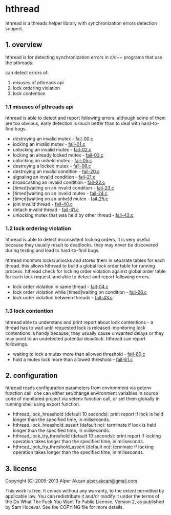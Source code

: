 # hthread #

  hthread is a threads helper library with synchronization errors detection support.

## 1. overview ##

  hthread is for detecting synchronization errors in c/c++ programs that use the pthreads.

  can detect errors of:
  
  1. misuses of pthreads api
  2. lock ordering violation
  3. lock contention

### 1.1 misuses of pthreads api ###

  hthread is able to detect and report following errors. although some of them are too obvious, early detection is much better
  than to deal with hard-to-find bugs.
  
  - destroying an invalid mutex - <a href="https://github.com/anhanguera/libhthread/blob/master/test/fail-00.c">fail-00.c</a>
  - locking an invalid mutex - <a href="https://github.com/anhanguera/libhthread/blob/master/test/fail-01.c">fail-01.c</a>
  - unlocking an invalid mutex - <a href="https://github.com/anhanguera/libhthread/blob/master/test/fail-02.c">fail-02.c</a>
  - locking an already locked mutex - <a href="https://github.com/anhanguera/libhthread/blob/master/test/fail-03.c">fail-03.c</a>
  - unlocking an unheld mutex - <a href="https://github.com/anhanguera/libhthread/blob/master/test/fail-05.c">fail-05.c</a>
  - destroying a locked mutex - <a href="https://github.com/anhanguera/libhthread/blob/master/test/fail-06.c">fail-06.c</a>
  - destroying an invalid condition - <a href="https://github.com/anhanguera/libhthread/blob/master/test/fail-20.c">fail-20.c</a>
  - signaling an invalid condition - <a href="https://github.com/anhanguera/libhthread/blob/master/test/fail-21.c">fail-21.c</a>
  - broadcasting an invalid condition - <a href="https://github.com/anhanguera/libhthread/blob/master/test/fail-22.c">fail-22.c</a>
  - [timed]waiting on an invalid condition - <a href="https://github.com/anhanguera/libhthread/blob/master/test/fail-23.c">fail-23.c</a>
  - [timed]waiting on an invalid mutex - <a href="https://github.com/anhanguera/libhthread/blob/master/test/fail-24.c">fail-24.c</a>
  - [timed]waiting on an unheld mutex - <a href="https://github.com/anhanguera/libhthread/blob/master/test/fail-25.c">fail-25.c</a>
  - join invalid thread - <a href="https://github.com/anhanguera/libhthread/blob/master/test/fail-40.c">fail-40.c</a>
  - detach invalid thread - <a href="https://github.com/anhanguera/libhthread/blob/master/test/fail-41.c">fail-41.c</a>
  - unlocking mutex that was held by other thread - <a href="https://github.com/anhanguera/libhthread/blob/master/test/fail-42.c">fail-42.c</a>

### 1.2 lock ordering violation ###

  hthread is able to detect inconsistent locking orders, it is very useful because they usually result to deadlocks. they may never
  be discovered during testing and lead to hard-to-find bugs.
  
  hthread monitors locks/unlocks and stores them in separate tables for each thread. this allows hthread to build a global lock order
  table for running process. hthread check for locking order violation against global order table for each lock request, and able to
  detect and report following errors.

  - lock order violation in same thread - <a href="https://github.com/anhanguera/libhthread/blob/master/test/fail-04.c">fail-04.c</a>
  - lock order violation while [timed]waiting on condition - <a href="https://github.com/anhanguera/libhthread/blob/master/test/fail-26.c">fail-26.c</a>
  - lock order violation between threads - <a href="https://github.com/anhanguera/libhthread/blob/master/test/fail-43.c">fail-43.c</a>

### 1.3 lock contention ###

  hthread able to understans and print report about lock contentions - a thread has to wait until requested lock is released. monitoring
  lock contentions is handy because, they usually cause unwanted delays or they may point to an undetected potential deadlock. hthread
  can report followings.

  - waiting to lock a mutex more than allowed threshold - <a href="https://github.com/anhanguera/libhthread/blob/master/test/fail-60.c">fail-60.c</a>
  - hold a mutex lock more than allowed threshold - <a href="https://github.com/anhanguera/libhthread/blob/master/test/fail-61.c">fail-61.c</a>

## 2. configuration ##

  hthread reads configuration parameters from environment via getenv function call. one can either set/change environment variables in source
  code of monitored project via setenv function call, or set them globally in running shell using export function.
  
  - hthread_lock_hreashold (default 10 seconds): print report if lock is held longer than the specified time, in miliseconds.
  - hthread_lock_hreashold_assert (default no): terminate if lock is held longer than the specified time, in miliseconds.
  - hthread_lock_try_threshold (default 10 seconds): print report if locking operation takes longer than the specified time, in miliseconds.
  - hthread_lock_try_threshold_assert (default no): terminate if locking operation takes longer than the specified time, in miliseconds.

## 3. license ##

  Copyright (C) 2009-2013 Alper Akcan <alper.akcan@gmail.com>

  This work is free. It comes without any warranty, to the extent permitted
  by applicable law. You can redistribute it and/or modify it under the terms
  of the Do What The Fuck You Want To Public License, Version 2, as published
  by Sam Hocevar. See the COPYING file for more details.
